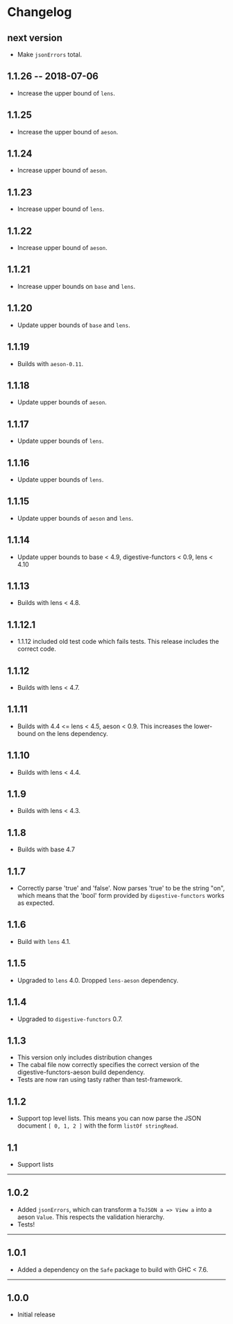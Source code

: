 
# Changelog

## next version

- Make `jsonErrors` total.

## 1.1.26 -- 2018-07-06

- Increase the upper bound of `lens`.

## 1.1.25

- Increase the upper bound of `aeson`.

## 1.1.24

- Increase upper bound of `aeson`.

## 1.1.23

- Increase upper bound of `lens`.

## 1.1.22

- Increase upper bound of `aeson`.

## 1.1.21

- Increase upper bounds on `base` and `lens`.

## 1.1.20

- Update upper bounds of `base` and `lens`.

## 1.1.19

- Builds with `aeson-0.11`.

## 1.1.18

- Update upper bounds of `aeson`.

## 1.1.17

- Update upper bounds of `lens`.

## 1.1.16

- Update upper bounds of `lens`.

## 1.1.15

- Update upper bounds of `aeson` and `lens`.

## 1.1.14

- Update upper bounds to base < 4.9, digestive-functors < 0.9, lens < 4.10

## 1.1.13

- Builds with lens < 4.8.

## 1.1.12.1

- 1.1.12 included old test code which fails tests. This release includes the correct
  code.

## 1.1.12

- Builds with lens < 4.7.

## 1.1.11

- Builds with 4.4 <= lens < 4.5, aeson < 0.9. This increases the lower-bound on
  the lens dependency.

## 1.1.10

- Builds with lens < 4.4.

## 1.1.9

- Builds with lens < 4.3.

## 1.1.8

- Builds with base 4.7

## 1.1.7

- Correctly parse 'true' and 'false'. Now parses 'true' to be the string "on",
  which means that the 'bool' form provided by `digestive-functors` works as
  expected.

## 1.1.6

- Build with `lens` 4.1.

## 1.1.5

- Upgraded to `lens` 4.0. Dropped `lens-aeson` dependency.

## 1.1.4

- Upgraded to `digestive-functors` 0.7.

## 1.1.3

- This version only includes distribution changes
- The cabal file now correctly specifies the correct version of
  the digestive-functors-aeson build dependency.
- Tests are now ran using tasty rather than test-framework.

## 1.1.2

- Support top level lists. This means you can now parse the JSON document
  `[ 0, 1, 2 ]` with the form `listOf stringRead`.

## 1.1

- Support lists

-----

## 1.0.2

- Added `jsonErrors`, which can transform a `ToJSON a => View a` into a aeson
  `Value`. This respects the validation hierarchy.
- Tests!

-----

## 1.0.1

- Added a dependency on the `Safe` package to build with GHC < 7.6.

-----

## 1.0.0

- Initial release
